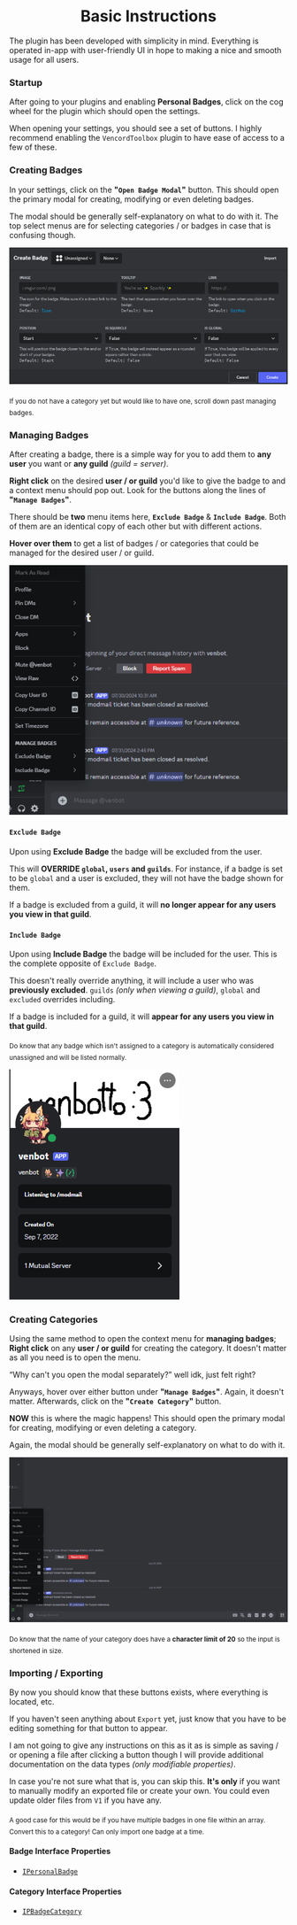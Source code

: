 <div align=center>
    <h1>Basic Instructions</h1>
</div>

The plugin has been developed with simplicity in mind. Everything is operated in-app with user-friendly UI in hope to making a nice and smooth usage for all users.

### Startup

After going to your plugins and enabling **Personal Badges**, click on the cog wheel for the plugin which should open the settings.

When opening your settings, you should see a set of buttons. I highly recommend enabling the `VencordToolbox` plugin to have ease of access to a few of these.

### Creating Badges

In your settings, click on the **"`Open Badge Modal`"**  button. This should open the primary modal for creating, modifying or even deleting badges.

The modal should be generally self-explanatory on what to do with it. The top select menus are for selecting categories / or badges in case that is confusing though.

![Modal](../github/gifs/modal.gif)

<sub>If you do not have a category yet but would like to have one, scroll down past managing badges.</sub>

### Managing Badges

After creating a badge, there is a simple way for you to add them to **any user** you want or **any guild** *(guild = server)*.

**Right click** on the desired **user / or guild** you'd like to give the badge to and a context menu should pop out. Look for the buttons along the lines of **"`Manage Badges`"**.

There should be **two** menu items here, **`Exclude Badge`** & **`Include Badge`**.
Both of them are an identical copy of each other but with different actions. 

**Hover over them** to get a list of badges / or categories that could be managed for the desired user / or guild.

![Context](../github/gifs/context.gif)

#### `Exclude Badge` 
Upon using **Exclude Badge** the badge will be excluded from the user.

This will **OVERRIDE `global`, `users` and `guilds`**. For instance, if a badge is set to be `global` and a user is excluded, they will not have the badge shown for them.

If a badge is excluded from a guild, it will **no longer appear for any users you view in that guild**.

#### `Include Badge`

Upon using **Include Badge** the badge will be included for the user. This is the complete opposite of `Exclude Badge`.

This doesn't really override anything, it will include a user who was **previously excluded**. `guilds` *(only when viewing a guild)*, `global` and `excluded` overrides including.

If a badge is included for a guild, it will **appear for any users you view in that guild**.

<sub>Do know that any badge which isn't assigned to a category is automatically considered unassigned and will be listed normally.</sub>

![Badge](../github/gifs/badge.gif)

### Creating Categories

Using the same method to open the context menu for **managing badges**; **Right click** on any **user / or guild** for creating the category. It doesn't matter as all you need is to open the menu. 

<q>Why can't you open the modal separately?</q> well idk, just felt right?

Anyways, hover over either button under **"`Manage Badges`"**. Again, it doesn't matter. Afterwards, click on the **"`Create Category`"** button. 

**NOW** this is where the magic happens! This should open the primary modal for creating, modifying or even deleting a category.

Again, the modal should be generally self-explanatory on what to do with it.

![Category](../github/gifs/category.gif)

<sub>Do know that the name of your category does have a <b>character limit of 20</b> so the input is shortened in size.</sub>

### Importing / Exporting

By now you should know that these buttons exists, where everything is located, etc.

If you haven't seen anything about `Export` yet, just know that you have to be editing something for that button to appear.

I am not going to give any instructions on this as it as is simple as saving / or opening a file after clicking a button though I will provide additional documentation on the data types *(only modifiable properties)*.

In case you're not sure what that is, you can skip this. **It's only** if you want to manually modify an exported file or create your own. You could even update older files from `V1` if you have any.

<sub>A good case for this would be if you have multiple badges in one file within an array. Convert this to a category! Can only import one badge at a time.</sub>

#### Badge Interface Properties
- [`IPersonalBadge`]()

#### Category Interface Properties
- [`IPBadgeCategory`]()